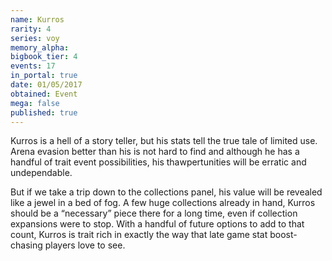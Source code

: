 ```yaml
---
name: Kurros
rarity: 4
series: voy
memory_alpha:
bigbook_tier: 4
events: 17
in_portal: true
date: 01/05/2017
obtained: Event
mega: false
published: true
---
```


Kurros is a hell of a story teller, but his stats tell the true tale of limited use. Arena evasion better than his is not hard to find and although he has a handful of trait event possibilities, his thawpertunities will be erratic and undependable.

But if we take a trip down to the collections panel, his value will be revealed like a jewel in a bed of fog. A few huge collections already in hand, Kurros should be a “necessary” piece there for a long time, even if collection expansions were to stop. With a handful of future options to add to that count, Kurros is trait rich in exactly the way that late game stat boost-chasing players love to see.
